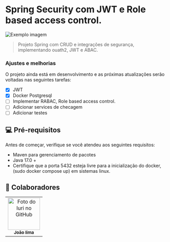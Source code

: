 # Spring Security com JWT e Role based access control.

<img src="https://miro.medium.com/v2/resize:fit:1400/1*EcbUIt-Fgf55UQGXcPx9cQ.png" alt="Exemplo imagem">

> Projeto Spring com CRUD e integrações de segurança, implementando ouath2, JWT e ABAC.

### Ajustes e melhorias

O projeto ainda está em desenvolvimento e as próximas atualizações serão voltadas nas seguintes tarefas:

- [x] JWT
- [x] Docker Postgresql
- [ ] Implementar RABAC, Role based access control.
- [ ] Adicionar services de checagem
- [ ] Adicionar testes

## 💻 Pré-requisitos

Antes de começar, verifique se você atendeu aos seguintes requisitos:

- Maven para gerenciamento de pacotes
- Java 17.0 +
- Certifique que a porta 5432 esteja livre para a inicialização do docker, (sudo docker compose up) em sistemas linux.

## 🤝 Colaboradores

<table>
  <tr>
    <td align="center">
      <a href="https://www.linkedin.com/in/jo%C3%A3o-vitor-de-lima-74441b1b1/" title="Linkedin">
        <img src="https://avatars.githubusercontent.com/u/107968321?v=4" width="100px;" alt="Foto do Iuri no GitHub"/><br>
        <sub>
          <b>João lima</b>
        </sub>
      </a>
    </td>
  </tr>
</table>

